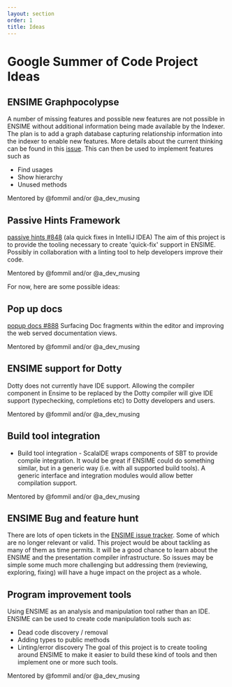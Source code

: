 ```yaml
---
layout: section
order: 1
title: Ideas
---
```


# Google Summer of Code Project Ideas

## ENSIME Graphpocolypse

A number of missing features and possible new features are not possible in ENSIME without additional information being made available by the Indexer.  The plan is to add a graph database capturing relationship information into the indexer to enable new features.  More details about the current thinking can be found in this [issue](https://github.com/ensime/ensime-server/issues/1133).  This can then be used to implement features such as
* Find usages
* Show hierarchy
* Unused methods

Mentored by @fommil and/or @a_dev_musing

## Passive Hints Framework

[passive hints #848](https://github.com/ensime/ensime-server/issues/848) (ala quick fixes in IntelliJ IDEA)
The aim of this project is to provide the tooling necessary to create 'quick-fix' support in ENSIME.  Possibly in collaboration with a linting tool to help developers improve their code.

Mentored by @fommil and/or @a_dev_musing

For now, here are some possible ideas:

## Pop up docs

[popup docs #888](https://github.com/ensime/ensime-server/issues/888)  Surfacing Doc fragments within the editor and improving the web served documentation views.

Mentored by @fommil and/or @a_dev_musing

## ENSIME support for Dotty

Dotty does not currently have IDE support.  Allowing the compiler component in Ensime to be replaced by the Dotty compiler will give IDE support (typechecking, completions etc) to Dotty developers and users.

Mentored by @fommil and/or @a_dev_musing

## Build tool integration

- Build tool integration - ScalaIDE wraps components of SBT to provide compile integration.  It would be great if ENSIME could do something similar, but in a generic way (i.e. with all supported build tools).  A generic interface and integration modules would allow better compilation support.

Mentored by @fommil and/or @a_dev_musing

## ENSIME Bug and feature hunt

There are lots of open tickets in the [ENSIME issue tracker](https://github.com/ensime/ensime-server).  Some of which
are no longer relevant or valid.  This project would be about tackling as many of them as time permits.
It will be a good chance to learn about the ENSIME and the presentation compiler infrastructure.
So issues may be simple some much more challenging but addressing them (reviewing, exploring, fixing) will have 
a huge impact on the project as a whole.

## Program improvement tools

Using ENSIME as an analysis and manipulation tool rather than an IDE.  ENSIME can be used to create code manipulation tools such as:
- Dead code discovery / removal
- Adding types to public methods
- Linting/error discovery
The goal of this project is to create tooling around ENSIME to make it easier to build these kind of tools and then implement one or more such tools.

Mentored by @fommil and/or @a_dev_musing

